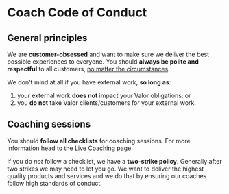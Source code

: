 # Coach Code of Conduct

## General principles

We are **customer-obsessed** and want to make sure we deliver the best possible experiences to everyone. You should **always be polite and respectful** to all customers, <u>no matter the circumstances</u>.

We don't mind at all if you have external work, **so long as**:

1. your external work **does not** impact your Valor obligations; or
2. you **do not** take Valor clients/customers for your external work.

## Coaching sessions

You should **follow all checklists** for coaching sessions. For more information head to the [Live Coaching](../live-coaching/live-coaching.md) page.

If you do _not_ follow a checklist, we have a **two-strike policy**. Generally after two strikes we may need to let you go. We want to deliver the highest quality products and services and we do that by ensuring our coaches follow high standards of conduct.

